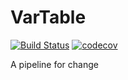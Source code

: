 # VarTable


[![Build Status](https://travis-ci.org/averagehat/ngs-doit.svg?branch=master)](https://travis-ci.org/averagehat/ngs-doit)
[![codecov](https://codecov.io/gh/averagehat/ngs-doit/branch/master/graph/badge.svg)](https://codecov.io/gh/averagehat/ngs-doit)


A pipeline for change
